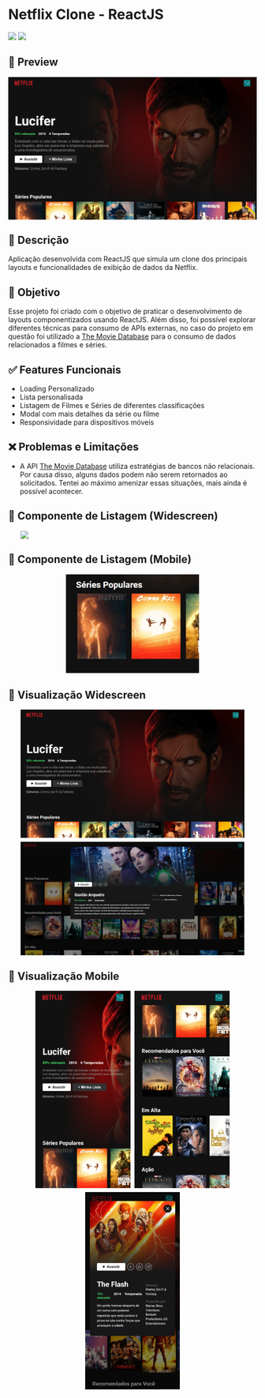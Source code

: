 # Netflix Clone - ReactJS
[![](https://img.shields.io/badge/View-Veja%20voc%C3%AA%20mesmo-red)](duducmt.github.io/reactjs-netflix-clone/) 
[![](https://img.shields.io/badge/version-0.0.1-yellow)](#)

## 📸 Preview

<div align="center">
  <div style="display: flex; justify-content: center;">
    <img src=".github/assets/img/preview01.png">
  </div>
</div>


## 📝 Descrição

Aplicação desenvolvida com ReactJS que simula um clone dos principais layouts e funcionalidades de exibição de dados da Netflix.


## 🚀 Objetivo

Esse projeto foi criado com o objetivo de praticar o desenvolvimento de layouts componentizados usando ReactJS. Além disso, foi possível explorar diferentes técnicas para consumo de APIs externas, no caso do projeto em questão foi utilizado a [The Movie Database](https://www.themoviedb.org/?language=pt-BR) para o consumo de dados relacionados a filmes e séries. 

## ✅ Features Funcionais
- Loading Personalizado
- Lista personalisada
- Listagem de Filmes e Séries de diferentes classificações
- Modal com mais detalhes da série ou filme
- Responsividade para dispositivos móveis


## ❌ Problemas e Limitações
- A API [The Movie Database](https://www.themoviedb.org/?language=pt-BR) utiliza estratégias de bancos não relacionais. Por causa disso, alguns dados podem não serem retornados ao solicitados. Tentei ao máximo amenizar essas situações, mais ainda é possível acontecer.


## 📸 Componente de Listagem (Widescreen)
<div align="center">
  <div style="display: flex; justify-content: center; flex-wrap: wrap; gap: 8px;">
    <img src=".github/assets/img/gifs/preview01.gif" style="width: 90%">

  </div>
</div>

## 📸 Componente de Listagem (Mobile)
<div align="center">
  <img src=".github/assets/img/gifs/preview02.gif" style="height: 200px">
</div>


## 📸 Visualização Widescreen
<div align="center">
  <div style="display: flex; justify-content: center; flex-wrap: wrap; gap: 8px;">
    <img src=".github/assets/img/preview01.png" style="width: 90%">
    <img src=".github/assets/img/preview02.png" style="width: 90%">
  </div>
</div>

## 📸 Visualização Mobile
<div align="center">
  <div style="display: flex; justify-content: center; flex-wrap: wrap; gap: 8px;">
    <img src=".github/assets/img/preview03.png" style="height: 400px">
  <img src=".github/assets/img/preview04.png" style="height: 400px">
  <img src=".github/assets/img/preview05.png" style="height: 400px">
  </div>
</div>

